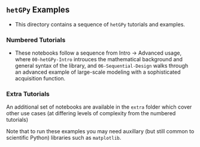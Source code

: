 ## `hetGPy` Examples

*   This directory contains a sequence of `hetGPy` tutorials and examples.

### Numbered Tutorials
*   These notebooks follow a sequence from Intro -> Advanced usage, where `00-hetGPy-Intro` introuces the mathematical background and general syntax of the library, and `06-Sequential-Design` walks through an advanced example of large-scale modeling with a sophisticated acquisition function.



### Extra Tutorials

An additional set of notebooks are available in the `extra` folder which cover other use cases (at differing levels of complexity from the numbered tutorials)



Note that to run these examples you may need auxillary (but still common to scientific Python) libraries such as `matplotlib`.